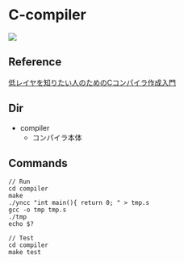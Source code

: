 # C-compiler

![](https://github.com/Yuta1004/yncc/workflows/Compiler%2DTest/badge.svg)

## Reference

[低レイヤを知りたい人のためのCコンパイラ作成入門](https://www.sigbus.info/compilerbook)

## Dir

- compiler
    - コンパイラ本体

## Commands

```
// Run
cd compiler
make
./yncc "int main(){ return 0; " > tmp.s
gcc -o tmp tmp.s
./tmp
echo $?

// Test
cd compiler
make test
```
